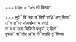 +++
title = "०७ त्वे विश्वा"

+++
तुवे᳓ वि᳓श्वा त᳓विषी सध्रि᳓अग् घिता᳓  
त᳓व रा᳓धः सोमपीथा᳓य हर्षते  
त᳓व व᳓ज्रश् चिकिते बाहुवो᳓र् हितो᳓  
वृश्चा᳓ श᳓त्रोर् अ᳓व वि᳓श्वानि वृ᳓ष्णिया